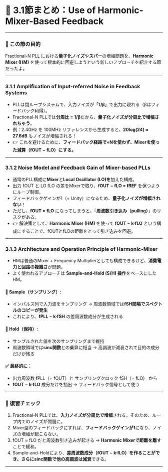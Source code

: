 # 📘 3.1節まとめ：Use of Harmonic-Mixer-Based Feedback

---

### 🌟 この節の目的

Fractional-N PLL における**量子化ノイズ**や**スパー**の増幅問題を、**Harmonic Mixer (HM)** を使って根本的に回避しようという新しいアプローチを紹介する節だったよ。

---

### 3.1.1 Amplification of Input-referred Noise in Feedback Systems

* PLLは閉ループシステムで、入力ノイズが「**1/β**」で出力に現れる（βはフィードバック利得）。
* Fractional-N PLLでは**分周比 = 1/β**だから、**量子化ノイズが分周比で増幅されちゃう**。
* 例：2.4GHz を 100MHz リファレンスから生成すると、**20log(24) ≈ 27.6dB** もノイズが増幅される！
* 👉 これを避けるために、**フィードバック経路で÷Nを使わず、Mixerを使った減算（fOUT − fLO）にする。**

---

### 3.1.2 Noise Model and Feedback Gain of Mixer-based PLLs

* 通常のPLL構成に**Mixer**と**Local Oscillator (LO)を**加えた構成。
* 出力 fOUT と LO fLO の差をMixerで取り、**fOUT − fLO = fREF** を保つようにループ制御。
* フィードバックゲインが1（= Unity）になるため、**量子化ノイズが増幅されない**！
* ただし、**fOUT ≈ fLO** になってしまうと、「**周波数引き込み（pulling）**」のリスクがある。
* 👉 解決策として、**Harmonic Mixer (HM)** を使って **fOUT − k·fLO** という構成にすることで、fOUTとfLOの距離をとって引き込みを回避。

---

### 3.1.3 Architecture and Operation Principle of Harmonic-Mixer

* HMは普通のMixer + Frequency Multiplierとしても構成できるけど、**消費電力と回路の複雑さ**が問題。
* よく使われるアプローチは **Sample-and-Hold (S/H) 操作**をベースにしたHM。

#### 🔧 Sample（サンプリング）:

* インパルス列で入力波をサンプリング → 周波数領域では**fSH間隔でスペクトルのコピーが発生**
* これにより、**fPLL − k·fSH** の差周波数成分が生成される

#### 🔧 Hold（保持）:

* サンプルされた値を次のサンプリングまで維持
* 周波数領域では**sinc関数**との乗算に相当 → 高調波が減衰されて目的の成分だけが残る

#### ✅ 最終的に：

* 出力周波数 fPLL（= fOUT）と サンプリングクロック fSH（= fLO） から
* **fOUT − k·fLO** 成分だけを抽出 → フィードバック信号として使う

---

### 🔁 復習チェック

1. Fractional-N PLLでは、**入力ノイズが分周比で増幅**される。そのため、ループ内でのノイズが問題に。
2. Mixer型のフィードバックにすれば、**フィードバックゲインが1**になり、ノイズの増幅が起こらない。
3. fOUT ≈ fLO だと周波数引き込みが起きる → **Harmonic Mixerで距離を離す**ことで緩和。
4. Sample-and-Holdにより、**差周波数成分（fOUT − k·fLO）**を作ることができ、さらにsinc関数で**他の高調波は減衰**できる。

---